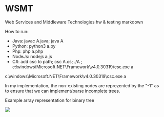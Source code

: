 # WSMT
Web Services and Middleware Technologies hw & testing markdown

How to run:
- Java: javac A.java; java A
- Python: python3 a.py
- Php: php a.php
- NodeJs: nodejs a.js
- C#: add csc to path; csc A.cs; ./A ; c:\windows\Microsoft.NET\Framework\v4.0.30319\csc.exe a

c:\windows\Microsoft.NET\Framework\v4.0.30319\csc.exe a

In my implementation, the non-existing nodes are reprezented by the "-1" as to ensure that we can implement/parse incomplete trees.


Example array representation for binary tree

![](http://www.cse.hut.fi/en/research/SVG/TRAKLA2/tutorials/heap_tutorial/KekoTRAKLA-89_1.gif?raw=true)

